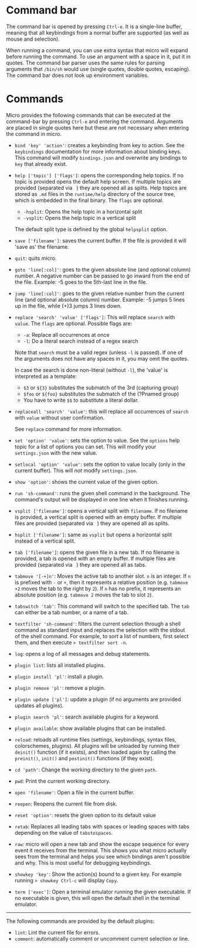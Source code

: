 # Command bar

The command bar is opened by pressing `Ctrl-e`. It is a single-line buffer,
meaning that all keybindings from a normal buffer are supported (as well
as mouse and selection).

When running a command, you can use extra syntax that micro will expand before
running the command. To use an argument with a space in it, put it in
quotes. The command bar parser uses the same rules for parsing arguments that
`/bin/sh` would use (single quotes, double quotes, escaping). The command bar
does not look up environment variables.

# Commands

Micro provides the following commands that can be executed at the command-bar
by pressing `Ctrl-e` and entering the command. Arguments are placed in single
quotes here but these are not necessary when entering the command in micro.

* `bind 'key' 'action'`: creates a keybinding from key to action. See the
   `keybindings` documentation for more information about binding keys.
   This command will modify `bindings.json` and overwrite any bindings to
   `key` that already exist.

* `help ['topic'] ['flags']`: opens the corresponding help topics.
   If no topic is provided opens the default help screen. If multiple topics are
   provided (separated via ` `) they are opened all as splits.
   Help topics are stored as `.md` files in the `runtime/help` directory of
   the source tree, which is embedded in the final binary.
   The `flags` are optional.
   * `-hsplit`: Opens the help topic in a horizontal split
   * `-vsplit`: Opens the help topic in a vertical split

   The default split type is defined by the global `helpsplit` option.

* `save ['filename']`: saves the current buffer. If the file is provided it
   will 'save as' the filename.

* `quit`: quits micro.

* `goto 'line[:col]'`: goes to the given absolute line (and optional column)
   number.
   A negative number can be passed to go inward from the end of the file.
   Example: -5 goes to the 5th-last line in the file.

* `jump 'line[:col]'`: goes to the given relative number from the current
   line (and optional absolute column) number.
   Example: -5 jumps 5 lines up in the file, while (+)3 jumps 3 lines down.

* `replace 'search' 'value' ['flags']`: This will replace `search` with `value`.
   The `flags` are optional. Possible flags are:
   * `-a`: Replace all occurrences at once
   * `-l`: Do a literal search instead of a regex search

   Note that `search` must be a valid regex (unless `-l` is passed). If one
   of the arguments does not have any spaces in it, you may omit the quotes.

   In case the search is done non-literal (without `-l`), the 'value'
   is interpreted as a template:
   * `$3` or `${3}` substitutes the submatch of the 3rd (capturing group)
   * `$foo` or `${foo}` substitutes the submatch of the (?P<foo>named group)
   * You have to write `$$` to substitute a literal dollar.

* `replaceall 'search' 'value'`: this will replace all occurrences of `search`
   with `value` without user confirmation.

   See `replace` command for more information.

* `set 'option' 'value'`: sets the option to value. See the `options` help
   topic for a list of options you can set. This will modify your
   `settings.json` with the new value.

* `setlocal 'option' 'value'`: sets the option to value locally (only in the
   current buffer). This will *not* modify `settings.json`.

* `show 'option'`: shows the current value of the given option.

* `run 'sh-command'`: runs the given shell command in the background. The
   command's output will be displayed in one line when it finishes running.

* `vsplit ['filename']`: opens a vertical split with `filename`. If no filename
   is provided, a vertical split is opened with an empty buffer. If multiple
   files are provided (separated via ` `) they are opened all as splits.

* `hsplit ['filename']`: same as `vsplit` but opens a horizontal split instead
   of a vertical split.

* `tab ['filename']`: opens the given file in a new tab. If no filename
   is provided, a tab is opened with an empty buffer. If multiple files are
   provided (separated via ` `) they are opened all as tabs.

* `tabmove '[-+]n'`: Moves the active tab to another slot. `n` is an integer.
   If `n` is prefixed with `-` or `+`, then it represents a relative position
   (e.g. `tabmove +2` moves the tab to the right by `2`). If `n` has no prefix,
   it represents an absolute position (e.g. `tabmove 2` moves the tab to slot `2`).

* `tabswitch 'tab'`: This command will switch to the specified tab. The `tab`
   can either be a tab number, or a name of a tab.

* `textfilter 'sh-command'`: filters the current selection through a shell
   command as standard input and replaces the selection with the stdout of
   the shell command.  For example, to sort a list of numbers, first select
   them, and then execute `> textfilter sort -n`.

* `log`: opens a log of all messages and debug statements.

* `plugin list`: lists all installed plugins.

* `plugin install 'pl'`: install a plugin.

* `plugin remove 'pl'`: remove a plugin.

* `plugin update ['pl']`: update a plugin (if no arguments are provided
   updates all plugins).

* `plugin search 'pl'`: search available plugins for a keyword.

* `plugin available`: show available plugins that can be installed.

* `reload`: reloads all runtime files (settings, keybindings, syntax files,
   colorschemes, plugins). All plugins will be unloaded by running their
   `deinit()` function (if it exists), and then loaded again by calling the
   `preinit()`, `init()` and `postinit()` functions (if they exist).

* `cd 'path'`: Change the working directory to the given `path`.

* `pwd`: Print the current working directory.

* `open 'filename'`: Open a file in the current buffer.

* `reopen`: Reopens the current file from disk.

* `reset 'option'`: resets the given option to its default value

* `retab`: Replaces all leading tabs with spaces or leading spaces with tabs
   depending on the value of `tabstospaces`.

* `raw`: micro will open a new tab and show the escape sequence for every event
   it receives from the terminal. This shows you what micro actually sees from
   the terminal and helps you see which bindings aren't possible and why. This
   is most useful for debugging keybindings.

* `showkey 'key'`: Show the action(s) bound to a given key. For example
   running `> showkey Ctrl-c` will display `Copy`.

* `term ['exec']`: Open a terminal emulator running the given executable. If no
   executable is given, this will open the default shell in the terminal
   emulator.

---

The following commands are provided by the default plugins:

* `lint`: Lint the current file for errors.
* `comment`: automatically comment or uncomment current selection or line.
